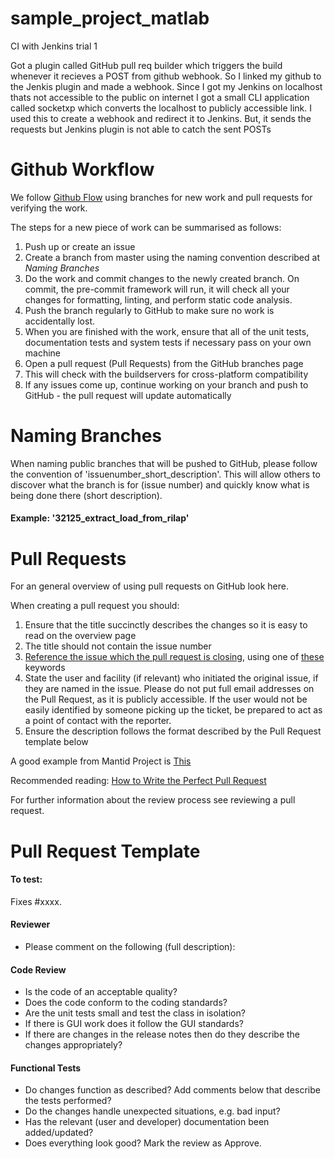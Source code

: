 # sample_project_matlab

CI with Jenkins trial 1

Got a plugin called GitHub pull req builder which triggers the build whenever it recieves a POST from github webhook. So I linked my github to the Jenkis plugin and made a webhook. Since I got my Jenkins on localhost thats not accessible to the public on internet I got a small CLI application called socketxp which converts the localhost to publicly accessible link. I used this to create a webhook and redirect it to Jenkins. But, it sends the requests but Jenkins plugin is not able to catch the sent POSTs


# Github Workflow 

 We follow [Github Flow](https://guides.github.com/introduction/flow/index.html) using branches for new work and pull requests for verifying the work.
 
 
 The steps for a new piece of work can be summarised as follows:
   1. Push up or create an issue 
   2. Create a branch from master using the naming convention described at *Naming Branches*
   3. Do the work and commit changes to the newly created branch. On commit, the pre-commit framework will run, it will check all your changes for formatting, linting, and perform static code analysis. 
   4. Push the branch regularly to GitHub to make sure no work is accidentally lost.
   5. When you are finished with the work, ensure that all of the unit tests, documentation tests and system tests if necessary pass on your own machine
   6. Open a pull request (Pull Requests) from the GitHub branches page
   7. This will check with the buildservers for cross-platform compatibility
   8. If any issues come up, continue working on your branch and push to GitHub - the pull request will update automatically
 
# Naming Branches
When naming public branches that will be pushed to GitHub, please follow the convention of 'issuenumber_short_description'. This will allow others to discover what the branch is for (issue number) and quickly know what is being done there (short description).

#### Example: '32125_extract_load_from_rilap'


# Pull Requests
For an general overview of using pull requests on GitHub look here.

When creating a pull request you should:

1. Ensure that the title succinctly describes the changes so it is easy to read on the overview page
2. The title should not contain the issue number
3. [Reference the issue which the pull request is closing](https://github.com/blog/1506-closing-issues-via-pull-requests), using one of [these](https://help.github.com/articles/closing-issues-via-commit-messages) keywords
4. State the user and facility (if relevant) who initiated the original issue, if they are named in the issue. Please do not put full email addresses on the Pull Request, as it is publicly accessible. If the user would not be easily identified by someone picking up the ticket, be prepared to act as a point of contact with the reporter.
5. Ensure the description follows the format described by the Pull Request template below

A good example from Mantid Project is [This](https://github.com/mantidproject/mantid/pull/18713)

Recommended reading: [How to Write the Perfect Pull Request](https://github.com/blog/1943-how-to-write-the-perfect-pull-request)

For further information about the review process see reviewing a pull request.

# Pull Request Template

#### To test:

Fixes #xxxx.

#### Reviewer
* Please comment on the following (full description):

#### Code Review
* Is the code of an acceptable quality?
* Does the code conform to the coding standards?
* Are the unit tests small and test the class in isolation?
* If there is GUI work does it follow the GUI standards?
* If there are changes in the release notes then do they describe the changes appropriately?
#### Functional Tests
* Do changes function as described? Add comments below that describe the tests performed?
* Do the changes handle unexpected situations, e.g. bad input?
* Has the relevant (user and developer) documentation been added/updated?
* Does everything look good? Mark the review as Approve.
